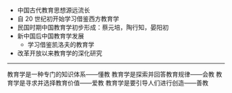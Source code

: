 - 中国古代教育思想源远流长
- 自 20 世纪初开始学习借鉴西方教育学
- 民国时期中国教育学初步形成：蔡元培，陶行知，晏阳初
- 新中国后中国教育学发展
	- 学习借鉴凯洛夫的教育学
- 改革开放以来教育学的深化研究

---

教育学是一种专门的知识体系——懂教
教育学是探索并回答教育规律——会教
教育学是寻求并选择教育价值——爱教
教育学是要引导人们进行创造——善教